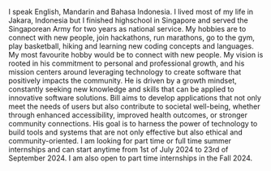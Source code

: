 I speak English, Mandarin and Bahasa Indonesia.
I lived most of my life in Jakara, Indonesia but I finished highschool in Singapore and served the Singaporean Army for two years as national service.
My hobbies are to connect with new people, join hackathons, run marathons, go to the gym, play basketball, hiking and learning new coding concepts and languages. My most favourite hobby would be to connect with new people.
My vision is rooted in his commitment to personal and professional growth, and his mission centers around leveraging technology to create software that positively impacts the community. He is driven by a growth mindset, constantly seeking new knowledge and skills that can be applied to innovative software solutions. Bill aims to develop applications that not only meet the needs of users but also contribute to societal well-being, whether through enhanced accessibility, improved health outcomes, or stronger community connections. His goal is to harness the power of technology to build tools and systems that are not only effective but also ethical and community-oriented.
I am looking for part time or full time summer internships and can start anytime from 1st of July 2024 to 23rd of September 2024. I am also open to part time internships in the Fall 2024.